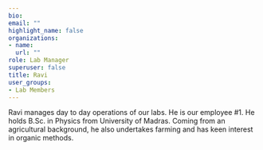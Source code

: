 ```yaml
---
bio: 
email: ""
highlight_name: false
organizations:
- name: 
  url: ""
role: Lab Manager
superuser: false
title: Ravi
user_groups:
- Lab Members
---
```

Ravi manages day to day operations of our labs. He is our employee #1. He holds  B.Sc. in Physics from University of Madras. Coming from an agricultural background, he also undertakes farming and has keen interest in organic methods.

